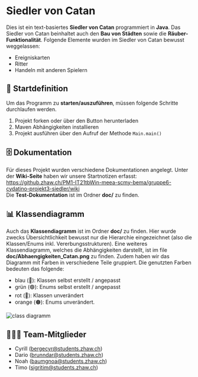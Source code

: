 # Siedler von Catan
Dies ist ein text-basiertes **Siedler von Catan** programmiert in **Java**.
Das Siedler von Catan beinhaltet auch den **Bau von Städten** sowie die **Räuber-Funktionalität**.
Folgende Elemente wurden im Siedler von Catan bewusst weggelassen:
* Ereigniskarten
* Ritter
* Handeln mit anderen Spielern

## 🏁 Startdefinition
Um das Programm zu **starten/auszuführen**, müssen folgende Schritte durchlaufen werden.
1. Projekt forken oder über den Button herunterladen
2. Maven Abhängigkeiten installieren
3. Projekt ausführen über den Aufruf der Methode `Main.main()`

## 🗄️ Dokumentation
Für dieses Projekt wurden verschiedene Dokumentationen angelegt. Unter der **Wiki-Seite** haben wir unsere Startnotizen erfasst:
https://github.zhaw.ch/PM1-IT21tbWin-meea-scmy-bema/gruppe6-cydatino-projekt3-siedler/wiki
<br>
Die **Test-Dokumentation** ist im Ordner **doc/** zu finden.

## 📊 Klassendiagramm
Auch das **Klassendiagramm** ist im Ordner **doc/** zu finden. Hier wurde zwecks Übersichtlichkeit bewusst nur die Hierarchie eingezeichnet (also die Klassen/Enums inkl. Vererbungsstrukturen). Eine weiteres Klassendiagramm, welches die Abhängigkeiten darstellt, ist im file **doc/Abhaengigkeiten_Catan.png** zu finden. Zudem haben wir das Diagramm mit Farben in verschiedene Teile gruppiert. Die genutzten Farben bedeuten das folgende:
* blau (🔵): Klassen selbst erstellt / angepasst
* grün (🟢): Enums selbst erstellt / angepasst
* rot (🔴): Klassen unverändert
* orange (🟠): Enums unverändert.


![class diagramm](https://github.zhaw.ch/PM1-IT21tbWin-meea-scmy-bema/gruppe6-cydatino-projekt3-siedler/blob/main/doc/Klassendiagramm_Catan.png)

## 🧑🏽‍💻 Team-Mitglieder
* Cyrill (bergecyr@students.zhaw.ch)
* Dario (brunndar@students.zhaw.ch)
* Noah (baumgnoa@students.zhaw.ch)
* Timo (sigritim@students.zhaw.ch)
